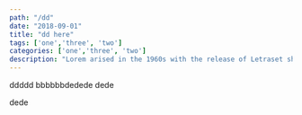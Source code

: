 ```yaml
---
path: "/dd"
date: "2018-09-01"
title: "dd here"
tags: ['one','three', 'two']
categories: ['one','three', 'two']
description: "Lorem arised in the 1960s with the release of Letraset sheets containing Lorem Ipsum passages, and more recently with desktop publishing software like Aldus PageMaker including versions of Lorem Ipsum"
---
```


ddddd
bbbbbbdedede
dede



dede